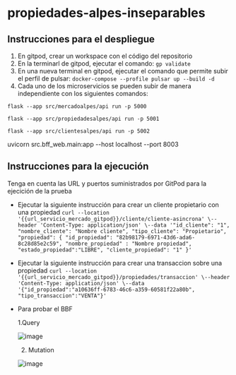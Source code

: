 # propiedades-alpes-inseparables

## Instrucciones para el despliegue
1. En gitpod, crear un workspace con el código del repositorio
2. En la terminarl de gitpod, ejecutar el comando:
```gp validate```
3. En una nueva terminal en gitpod, ejecutar el comando que permite subir el perfil de pulsar:
```docker-compose --profile pulsar up --build -d```
4. Cada uno de los microservicios se pueden subir de manera independiente con los siguientes comandos:
   
```flask --app src/mercadoalpes/api run -p 5000```

```flask --app src/propiedadesalpes/api run -p 5001```

```flask --app src/clientesalpes/api run -p 5002```

uvicorn src.bff_web.main:app --host localhost --port 8003 


## Instrucciones para la ejecución
Tenga en cuenta las URL y puertos suministrados por GitPod para la ejecición de la prueba
* Ejecutar la siguiente instrucción para crear un cliente propietario con una propiedad
```curl --location '{{url_servicio_mercado_gitpod}}/cliente/cliente-asincrona' \--header 'Content-Type: application/json' \--data '"id_cliente": "1", "nombre_cliente": "Nombre cliente", "tipo_cliente": "Propietario", "propiedad": { "id_propiedad": "82b98179-6971-43d6-ada6-8c28d85e2c59", "nombre_propiedad" : "Nombre propiedad", "estado_propiedad":"LIBRE", "cliente_propiedad": "1" }'```

* Ejecutar la siguiente instrucción para crear una transaccion sobre una propiedad
```curl --location '{{url_servicio_mercado_gitpod}}/propiedades/transaccion' \--header 'Content-Type: application/json' \--data '{"id_propiedad":"a10636ff-6783-46c6-a359-60581f22a80b", "tipo_transaccion":"VENTA"}'```
* Para probar el BBF
  
  1.Query

  ![image](https://github.com/JuanSebastianBecerra/propiedades-alpes-inseparables/assets/20029761/b74ae69c-0291-48ce-b1ec-d4ad8f5a9b3f)

  2. Mutation

  ![image](https://github.com/JuanSebastianBecerra/propiedades-alpes-inseparables/assets/20029761/4e29f34a-950a-4ba8-b37d-57e9e6510a44)

  



